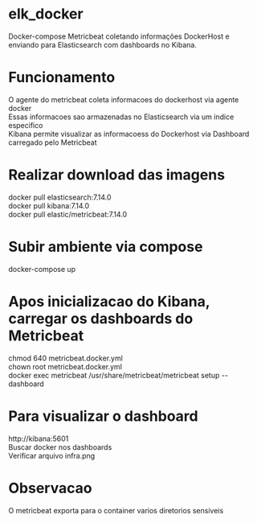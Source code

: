 # elk_docker
Docker-compose Metricbeat coletando informações DockerHost e enviando para Elasticsearch com dashboards no Kibana.

# Funcionamento
O agente do metricbeat coleta informacoes do dockerhost via agente docker</br>
Essas informacoes sao armazenadas no Elasticsearch via um indice especifico</br>
Kibana permite visualizar as informacoess do Dockerhost via Dashboard carregado pelo Metricbeat</br>

# Realizar download das imagens
docker pull elasticsearch:7.14.0</br>
docker pull kibana:7.14.0</br>
docker pull elastic/metricbeat:7.14.0</br>

# Subir ambiente via compose
docker-compose up</br>

# Apos inicializacao do Kibana, carregar os dashboards do Metricbeat
chmod 640 metricbeat.docker.yml</br>
chown root metricbeat.docker.yml</br>
docker exec metricbeat /usr/share/metricbeat/metricbeat setup --dashboard</br>

# Para visualizar o dashboard
http://kibana:5601</br>
Buscar docker nos dashboards</br>
Verificar arquivo infra.png</br> 

# Observacao
O metricbeat exporta para o container varios diretorios sensiveis<br>


